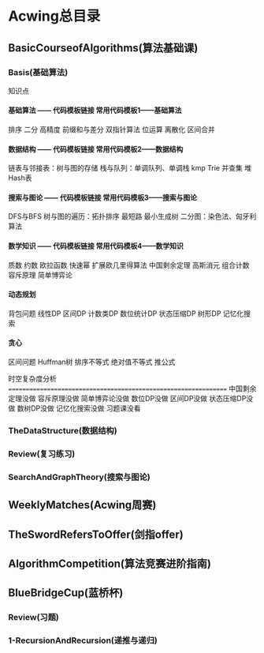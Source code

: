 # Acwing总目录
## BasicCourseofAlgorithms(算法基础课)
### Basis(基础算法)
知识点
#### 基础算法 —— 代码模板链接 常用代码模板1——基础算法

排序
二分
高精度
前缀和与差分
双指针算法
位运算
离散化
区间合并
#### 数据结构 —— 代码模板链接 常用代码模板2——数据结构

链表与邻接表：树与图的存储
栈与队列：单调队列、单调栈
kmp
Trie
并查集
堆
Hash表

#### 搜索与图论 —— 代码模板链接 常用代码模板3——搜索与图论

DFS与BFS
树与图的遍历：拓扑排序
最短路
最小生成树
二分图：染色法、匈牙利算法
#### 数学知识 —— 代码模板链接 常用代码模板4——数学知识

质数
约数
欧拉函数
快速幂
扩展欧几里得算法
中国剩余定理
高斯消元
组合计数
容斥原理
简单博弈论

#### 动态规划

背包问题
线性DP
区间DP
计数类DP
数位统计DP
状态压缩DP
树形DP
记忆化搜索

#### 贪心
区间问题
Huffman树
排序不等式
绝对值不等式
推公式

时空复杂度分析
`==============================================================`
中国剩余定理没做
容斥原理没做
简单博弈论没做
数位DP没做
区间DP没做
状态压缩DP没做
数树DP没做
记忆化搜索没做
习题课没看
### TheDataStructure(数据结构)
### Review(复习练习)
### SearchAndGraphTheory(搜索与图论)
## WeeklyMatches(Acwing周赛)
## TheSwordRefersToOffer(剑指offer)
## AlgorithmCompetition(算法竞赛进阶指南)
## BlueBridgeCup(蓝桥杯)
### Review(习题)
### 1-RecursionAndRecursion(递推与递归)



